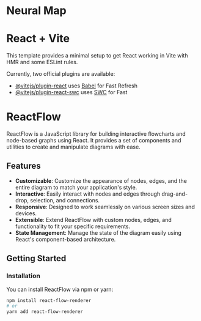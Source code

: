 # Neural Map


# React + Vite

This template provides a minimal setup to get React working in Vite with HMR and some ESLint rules.

Currently, two official plugins are available:

- [@vitejs/plugin-react](https://github.com/vitejs/vite-plugin-react/blob/main/packages/plugin-react/README.md) uses [Babel](https://babeljs.io/) for Fast Refresh
- [@vitejs/plugin-react-swc](https://github.com/vitejs/vite-plugin-react-swc) uses [SWC](https://swc.rs/) for Fast 

# ReactFlow

ReactFlow is a JavaScript library for building interactive flowcharts and node-based graphs using React. It provides a set of components and utilities to create and manipulate diagrams with ease.


## Features

- **Customizable**: Customize the appearance of nodes, edges, and the entire diagram to match your application's style.
- **Interactive**: Easily interact with nodes and edges through drag-and-drop, selection, and connections.
- **Responsive**: Designed to work seamlessly on various screen sizes and devices.
- **Extensible**: Extend ReactFlow with custom nodes, edges, and functionality to fit your specific requirements.
- **State Management**: Manage the state of the diagram easily using React's component-based architecture.

## Getting Started

### Installation

You can install ReactFlow via npm or yarn:

```bash
npm install react-flow-renderer
# or
yarn add react-flow-renderer
